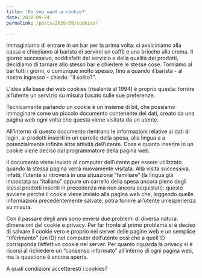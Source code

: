 ```yaml
---
title: 'Do you want a cookie?'
date: 2020-09-24
permalink: /posts/2020/09/cookies/

---
```


Immaginiamo di entrare in un bar per la prima volta: ci avviciniamo alla cassa e chiediamo al barista di servirci un caffè e una brioche alla crema. Il giorno successivo, soddisfatti del servizio e della qualità dei prodotti, decidiamo di tornare allo stesso bar e chiedere le stesse cose. Torniamo al bar tutti i giorni, o comunque molto spesso, fino a quando il barista - al nostro ingresso - chiede: “il solito?”.


L’idea alla base dei web cookies (risalente al 1994) è proprio questa: fornire all’utente un servizio su misura basato sulle sue preferenze.


Tecnicamente parlando un cookie è un insieme di bit, che possiamo immaginare come un piccolo documento contenente dei dati, creato da una pagina web ogni volta che questa viene visitata da un utente.

All’interno di questo documento rientrano le informazioni relative ai dati di login, ai prodotti inseriti in un carrello della spesa, alla lingua e a potenzialmente infinite altre attività dell’utente. Cosa e quanto inserire in un cookie viene deciso dal programmatore della pagina web.

Il documento viene inviato al computer dell’utente per essere utilizzato quando la stessa pagina verrà nuovamente visitata. Alla visita successiva, infatti, l’utente si ritroverà in una situazione “familiare” (la lingua già impostata su “italiano” oppure un carrello della spesa ancora pieno degli stessi prodotti inseriti in precedenza ma non ancora acquistati): questo avviene perché il cookie viene inviato alla pagina web che, leggendo quelle informazioni precedentemente salvate, potrà fornire all’utente un’esperienza su misura.


Con il passare degli anni sono emersi due problemi di diversa natura: dimensioni del cookie e privacy.
Per far fronte al primo problema si è deciso di salvare il cookie vero e proprio nei server delle pagine web e un semplice “riferimento” (un ID) nel computer dell’utente così che a quell’ID corrisponda l’effettivo cookie nel server.
Per quanto riguarda la privacy si è ricorsi al richiedere un “consenso informato” all’interno di ogni pagina web, ma la questione è ancora aperta.


A quali condizioni accetteresti i cookies?
